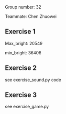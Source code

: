 Group number: 32

Teammate: Chen Zhuowei
## Exercise 1
Max_bright: 20549

min_bright: 36408

## Exercise 2

see exercise_sound.py code

## Exercise 3

see exercise_game.py